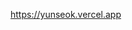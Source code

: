 <!--
<br />
![My Skills](https://go-skill-icons.vercel.app/api/icons?i=js,ts,react,nextjs,tailwind,zustand,python,cs,nodejs,express,sqlite&perline=6) <br>
-->

https://yunseok.vercel.app
<!--
### About
```
- 작지만 편리한 경험을 주는 서비스를 만드는 데 관심이 있습니다.
- 프론트엔드 개발을 통해 일상의 불편을 풀어가는 과정을 좋아합니다.
- I’m passionate about crafting small but meaningful experiences.
- I find joy in simplifying everyday moments through frontend development.
```

### Stacks
```ts
type MyStack = {
  language: ['TypeScript', 'JavaScript', 'Python', 'C#'];
  frontend: ['React', 'Next.js', 'Tailwind', 'Styled-Components', 'Zustand'];
  backend: ['Node.js', 'Express', 'SQLite'];
  tools: ['Pnpm', 'TurboRepo', 'GitHub Actions'];
};
```

### Experience
```
- kakao X 구름톤 유니브 3기 프론트엔드 미르미
- kakao X 구름톤 유니브 4기 교내 운영진
- 동국대학교 SW/AI 동아리 FarmSystem 웹사이트 TF팀
- 동국대학교 SW/AI 동아리 FarmSystem 4기 보안/웹 트랙
- 동국대학교 프로그래밍 중앙동아리 CAPS 39기
```

### Award

| Award 	| Date                         	     | Contest                  | Repository			|
|:---:|:---:|:---:|---|
| 🏆 **대상(1등)** | 2024.09.29 | kakao X 구름톤 유니브 3기 연합 해커톤 | [☁️ 구름다리](https://github.com/9oormDari/FrontEnd)|

<details>
  <summary>Click to see my github stats</summary>
  <div align="center">
    <a href="https://github.com/karpitony">
      <img height=180 align="center" src="https://github-readme-stats.vercel.app/api?username=karpitony&show_icons=true&theme=dark&langs_count=6&count_private=true&rank_icon=github&bg_color=60,1d4ed8,0065cd,00699f,00666b,065f46&title_color=fff&text_color=fff" />
    </a>
    <a href="https://github.com/karpitony">
      <img height=180 align="center" src="https://github-readme-stats.vercel.app/api/top-langs/?username=karpitony&layout=compact&theme=dark&langs_count=6&count_private=true&bg_color=60,1d4ed8,0065cd,00699f,00666b,065f46&title_color=fff&text_color=fff">
    </a>
  </div>
</details>
  <a href="https://solved.ac/pocky1017">
    <img src="http://mazassumnida.wtf/api/v2/generate_badge?boj=pocky1017"/>
  </a>
  <a href="https://solved.ac/pocky1017">
    <img src="http://mazandi.herokuapp.com/api?handle=pocky1017&theme=dark"/>
  </a>
</div>
-->
